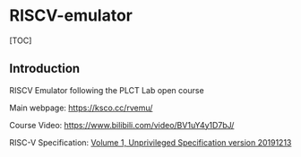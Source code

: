 # RISCV-emulator

[TOC]

## Introduction

RISCV Emulator following the PLCT Lab open course

Main webpage: <https://ksco.cc/rvemu/>

Course Video: <https://www.bilibili.com/video/BV1uY4y1D7bJ/>

RISC-V Specification: [Volume 1, Unprivileged Specification version 20191213](https://github.com/riscv/riscv-isa-manual/releases/download/Ratified-IMAFDQC/riscv-spec-20191213.pdf)